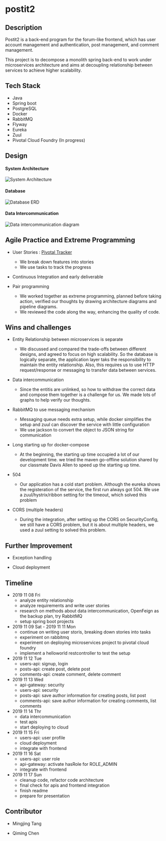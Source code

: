 # postit2

## Description

Postit2 is a back-end program for the forum-like frontend, which has user account management and authentication, post management, and comment management. 

This project is to decompose a monolith spring back-end to work under microservices architecture and aims at decoupling relationship between services to achieve higher scalability.

## Tech Stack

* Java 
* Spring boot
* PostgreSQL
* Docker 
* RabbitMQ
* Flyway
* Eureka
* Zuul
* Pivotal Cloud Foundry (In progress)

## Design

#### System Architecture

![System Architecture](https://github.com/mingjingtang/postit2/blob/dev/assets/postit2_system_architecture.png)

#### Database

![Database ERD](https://github.com/mingjingtang/postit2/blob/dev/assets/database_ERD.png)

#### Data Intercommunication
![Data intercommunication diagram](https://github.com/mingjingtang/postit2/blob/dev/assets/data_intercommunication.png)

## Agile Practice and Extreme Programming

* User Stories : [Pivotal Tracker](https://www.pivotaltracker.com/n/projects/2416899)
  * We break down features into stories
  * We use tasks to track the progress

* Continuous Integration and early deliverable

* Pair programming
  * We worked together as extreme programming, planned before taking action, verified our thoughts by drawing architecture diagrams and pipeline diagrams.
  * We reviewed the code along the way, enhancing the quality of code.


## Wins and challenges

* Entity Relationship between microservices is separate
  * We discussed and compared the trade-offs between different designs, and agreed to focus on high scalability. So the database is logically separate, the application layer taks the responsibility to maintain the entity relationship. Also, this requires us to use HTTP request/response or messaging to transfer data between services.
  
* Data intercommunication
  * Since the entitis are unlinked, so how to withdraw the correct data and compose them together is a challenge for us. We made lots of graphs to help verify our thoughts.

* RabbitMQ to use messaging mechanism
  * Messaging queue needs extra setup, while docker simplifies the setup and zuul can discover the service with little configuration
  * We use jackson to convert the object to JSON string for communication

* Long starting up for docker-compose
  * At the beginning, the starting up time occupied a lot of our development time. we tried the maven go-offline solution shared by our classmate Davis Allen to speed up the starting up time.

* 504
  * Our application has a cold start problem. Although the eureka shows the registeration of the service, the first run always got 504. We use a zuul/hystrix/ribbon setting for the timeout, which solved this problem

* CORS (multiple headers)
  * During the integration, after setting up the CORS on SecurityConfig, we still have a CORS problem, but it is about multiple headers, we used a zuul setting to solved this problem.

## Further Improvement

* Exception handling

* Cloud deployment

## Timeline

* 2019 11 08 Fri
  * analyze entity relationship
  * analyze requirements and write user stories
  * research on methods about data intercommunication, OpenFeign as the backup plan, try RabbitMQ
  * setup spring boot projects
* 2019 11 09 Sat - 2019 11 11 Mon
  * continue on writing user storis, breaking down stories into tasks
  * experiment on rabbitmq
  * experiment on deploying microservices project to pivotal cloud foundry
  * implement a helloworld restcontroller to test the setup
* 2019 11 12 Tue
  * users-api: signup, login
  * posts-api: create post, delete post
  * comments-api: create comment, delete comment
* 2019 11 13 Wed
  * api-gateway: security
  * users-api: security
  * posts-api: save author information for creating posts, list post
  * comments-api: save author information for creating comments, list comments
* 2019 11 14 Thr
  * data intercommunication
  * test apis
  * start deploying to cloud
* 2019 11 15 Fri
  * users-api: user profile
  * cloud deployment
  * integrate with frontend
* 2019 11 16 Sat
  * users-api: user role
  * api-gateway: activate hasRole for ROLE_ADMIN 
  * integrate with frontend
* 2019 11 17 Sun
  * cleanup code, refactor code architecture
  * final check for apis and frontend integration
  * finish readme
  * prepare for presentation
  
## Contributor

* Mingjing Tang

* Qiming Chen
